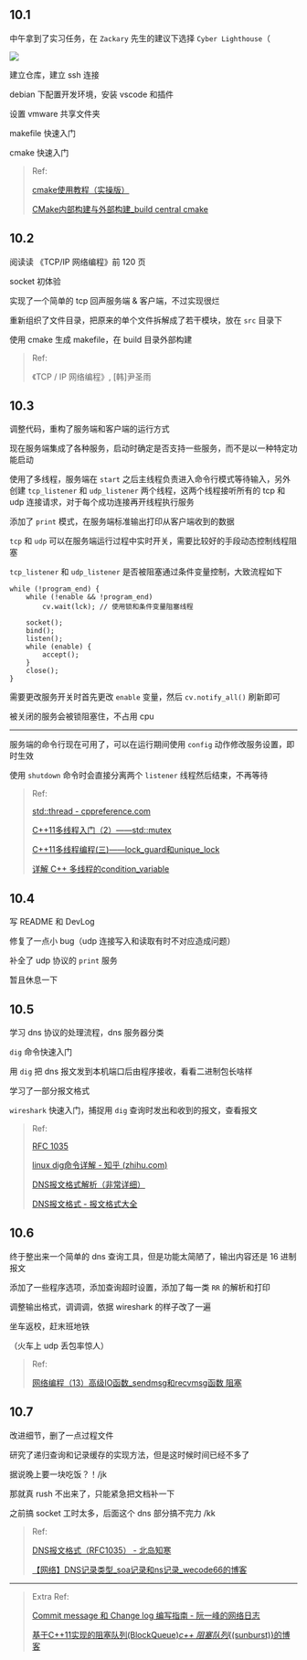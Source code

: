## 10.1

中午拿到了实习任务，在 `Zackary` 先生的建议下选择 `Cyber Lighthouse`（

![](https://z1.ax1x.com/2023/10/07/pPjwY3d.png)

建立仓库，建立 ssh 连接

debian 下配置开发环境，安装 vscode 和插件

设置 vmware 共享文件夹

makefile 快速入门

cmake 快速入门

> Ref:
>
> [cmake使用教程（实操版）](https://blog.csdn.net/qq_34796146/article/details/108877159)
>
> [CMake内部构建与外部构建_build central cmake](https://blog.csdn.net/hubing_hust/article/details/128505399)

## 10.2

阅读读 《TCP/IP 网络编程》前 120 页

socket 初体验

实现了一个简单的 tcp 回声服务端 & 客户端，不过实现很烂

重新组织了文件目录，把原来的单个文件拆解成了若干模块，放在 `src` 目录下

使用 cmake 生成 makefile，在 build 目录外部构建

> Ref:
>
> 《TCP / IP 网络编程》, [韩]尹圣雨

## 10.3

调整代码，重构了服务端和客户端的运行方式

现在服务端集成了各种服务，启动时确定是否支持一些服务，而不是以一种特定功能启动

使用了多线程，服务端在 `start` 之后主线程负责进入命令行模式等待输入，另外创建 `tcp_listener` 和 `udp_listener` 两个线程，这两个线程接听所有的 tcp 和 udp 连接请求，对于每个成功连接再开线程执行服务

添加了 `print` 模式，在服务端标准输出打印从客户端收到的数据

`tcp` 和 `udp` 可以在服务端运行过程中实时开关，需要比较好的手段动态控制线程阻塞 

`tcp_listener` 和 `udp_listener` 是否被阻塞通过条件变量控制，大致流程如下

```
while (!program_end) {
	while (!enable && !program_end)
		cv.wait(lck); // 使用锁和条件变量阻塞线程
		
	socket();
	bind();
	listen();
	while (enable) {
		accept();
	}
	close();
}
```

需要更改服务开关时首先更改 `enable` 变量，然后 `cv.notify_all()` 刷新即可

被关闭的服务会被锁阻塞住，不占用 cpu

---

服务端的命令行现在可用了，可以在运行期间使用 `config` 动作修改服务设置，即时生效

使用 `shutdown` 命令时会直接分离两个 `listener` 线程然后结束，不再等待

> Ref:
>
> [std::thread - cppreference.com](https://en.cppreference.com/w/cpp/thread/thread)
>
> [C++11多线程入门（2）——std::mutex](https://www.bilibili.com/read/cv3834615/)
>
> [C++11多线程编程(三)——lock_guard和unique_lock](https://zhuanlan.zhihu.com/p/340348726)
>
> [详解 C++ 多线程的condition_variable](https://zhuanlan.zhihu.com/p/458481436?utm_id=0)

## 10.4

写 README 和 DevLog

修复了一点小 bug（udp 连接写入和读取有时不对应造成问题）

补全了 udp 协议的 `print` 服务

暂且休息一下

## 10.5

学习 dns 协议的处理流程，dns 服务器分类

`dig` 命令快速入门

用 `dig` 把 dns 报文发到本机端口后由程序接收，看看二进制包长啥样

学习了一部分报文格式

`wireshark` 快速入门，捕捉用 `dig` 查询时发出和收到的报文，查看报文

> Ref:
>
> [RFC 1035](https://www.rfc-editor.org/rfc/rfc1035)
>
> [linux dig命令详解 - 知乎 (zhihu.com)](https://zhuanlan.zhihu.com/p/612410033)
>
> [DNS报文格式解析（非常详细）](http://c.biancheng.net/view/6457.html)
>
> [DNS报文格式 - 报文格式大全](http://luhalu.cn/message/1115)

## 10.6

终于整出来一个简单的 dns 查询工具，但是功能太简陋了，输出内容还是 16 进制报文

添加了一些程序选项，添加查询超时设置，添加了每一类 `RR` 的解析和打印

调整输出格式，调调调，依据 wireshark 的样子改了一遍

坐车返校，赶末班地铁

（火车上 udp 丢包率惊人）

> Ref:
>
> [网络编程（13）高级IO函数_sendmsg和recvmsg函数 阻塞](https://blog.csdn.net/wanggao_1990/article/details/109296400)

## 10.7

改进细节，删了一点过程文件

研究了递归查询和记录缓存的实现方法，但是这时候时间已经不多了

据说晚上要一块吃饭？！/jk 

那就真 rush 不出来了，只能紧急把文档补一下

之前搞 socket 工时太多，后面这个 dns 部分搞不完力 /kk

> Ref:
>
> [DNS报文格式（RFC1035） - 北岛知寒](https://www.cnblogs.com/crazyacking/p/5670045.html)
>
> [【网络】DNS记录类型_soa记录和ns记录_wecode66的博客](https://blog.csdn.net/sepnineth/article/details/129819718)

---

> Extra Ref:
>
> [Commit message 和 Change log 编写指南 - 阮一峰的网络日志](http://www.ruanyifeng.com/blog/2016/01/commit_message_change_log.html)
>
> [基于C++11实现的阻塞队列(BlockQueue)_c++ 阻塞队列_{(sunburst)}的博客](https://blog.csdn.net/weixin_50437588/article/details/128434180)




